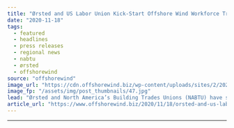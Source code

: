 ```yaml
---
title: "Ørsted and US Labor Union Kick-Start Offshore Wind Workforce Transition"
date: "2020-11-18"
tags: 
  - featured
  - headlines
  - press releases
  - regional news
  - nabtu
  - ørsted
  - offshorewind
source: "offshorewind"
image_url: "https://cdn.offshorewind.biz/wp-content/uploads/sites/2/2020/11/18141348/%C3%98rsted-and-US-Labor-Union-Kick-Start-Offshore-Wind-Workforce-Transition.jpg"
image_fp: "/assets/img/post_thumbnails/47.jpg"
lead: "Ørsted and North America’s Building Trades Unions (NABTU) have signed a Memorandum of Understanding"
article_url: "https://www.offshorewind.biz/2020/11/18/orsted-and-us-labor-union-kick-start-offshore-wind-workforce-transition/"
---
```


---
